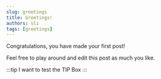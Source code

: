 ```yaml
---
slug: greetings
title: Greetings!
authors: sli
tags: [greetings]
---
```


Congratulations, you have made your first post!

Feel free to play around and edit this post as much you like.

:::tip
I want to test the TIP Box
:::